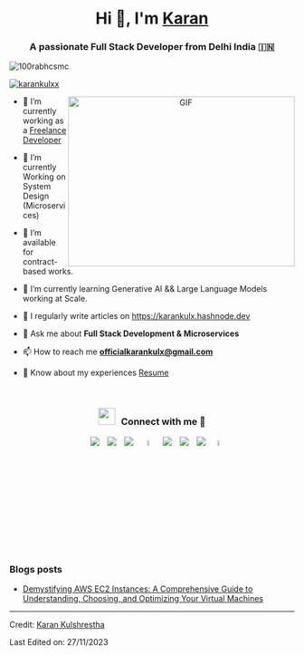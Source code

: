 <h1 align="center">Hi 👋, I'm <a href="https://100rabhcsmc.github.io/Me.io/" target="blank">
Karan</a></h1>
<h3 align="center">A passionate Full Stack Developer from Delhi India &#127470;&#127475</h3>

<p align="left"> <img src="https://komarev.com/ghpvc/?username=100rabhcsmc&label=Profile%20views&color=0e75b6&style=flat" alt="100rabhcsmc" /> </p>

<p align="left"> <a href="https://twitter.com/karankulxx" target="blank"><img src="https://img.shields.io/twitter/follow/karankulxx?logo=twitter&style=for-the-badge" alt="karankulxx" /></a> </p>

<a target="_blank" align="center">
  <img align="right" top="500" height="300" width="400" alt="GIF" src="https://media.giphy.com/media/SWoSkN6DxTszqIKEqv/giphy.gif">
</a>

- 🔭 I’m currently working as a <a href="https://linkedin.com/in/karankulshrestha" target="blank">Freelance Developer</a>

- 🌱 I’m currently Working on System Design (Microservices)

- 🤝 I’m available for contract-based works.

- 🌱 I’m currently learning Generative AI && Large Language Models working at Scale.

- 📝 I regularly write articles on https://karankulx.hashnode.dev

- 💬 Ask me about **Full Stack Development & Microservices**

- 📫 How to reach me **officialkarankulx@gmail.com**

- 📄 Know about my experiences <a href="https://drive.google.com/file/d/19Zn7f-A1NLTWcrfHLVrb2bPJ6emDVT2F/view" target="blank">Resume</a>
<br/>
<h3 align="center" > <img src="https://media.giphy.com/media/iY8CRBdQXODJSCERIr/giphy.gif" width="30" height="30" style="margin-right: 10px;">Connect with me 🤝 </h3>

<p align="center">

 <div align="center"  class="icons-social" style="margin-left: 10px;">
        <a style="margin-left: 10px;"  target="_blank" href="https://www.linkedin.com/in/karankulshrestha/">
			<img src="https://img.icons8.com/doodle/40/000000/linkedin--v2.png"></a>
        <a style="margin-left: 10px;" target="_blank" href="https://github.com/rajkulx">
		<img src="https://img.icons8.com/doodle/40/000000/github--v1.png"></a>
		<a style="margin-left: 10px;" target="_blank" href="https://stackoverflow.com/users/10243101/karankulshrestha">
				<img src="https://img.icons8.com/external-tal-revivo-color-tal-revivo/40/000000/external-stack-overflow-is-a-question-and-answer-site-for-professional-logo-color-tal-revivo.png"></a>
	   <a style="margin-left: 10px;" target="_blank" href="https://medium.com/@karankulx">
					<img src="https://img.icons8.com/?size=256&id=71j3Yu2sKtP8&format=png" width="5%" height="5%" ></a>
        <a style="margin-left: 10px;" target="_blank" href="https://instagram.com/karankulx">
			<img src="https://img.icons8.com/doodle/40/000000/instagram-new--v2.png"></a>
		<a style="margin-left: 10px;" target="_blank" href="https://twitter.com/karankulxx">
			<img src="https://img.icons8.com/doodle/1x/twitter-squared--v2.png" ></a>
		<a style="margin-left: 10px;" target="_blank" href="https://youtube.com/@karankulx?si=8xyu5LBeB5YelU5f">
				<img src="https://img.icons8.com/doodle/1x/youtube--v2.png" ></a>
		<a style="margin-left: 5px;" target="_blank" href="https://drive.google.com/file/d/19Zn7f-A1NLTWcrfHLVrb2bPJ6emDVT2F/view">
					<img src="https://img.icons8.com/?size=256&id=zEj141qHoHc8&format=png" width="5%" height="5%" ></a>
      </div>

</p>

### Blogs posts

<!-- BLOG-POST-LIST:START -->

- [Demystifying AWS EC2 Instances: A Comprehensive Guide to Understanding, Choosing, and Optimizing Your Virtual Machines](https://karankulx.hashnode.dev/demystifying-aws-ec2-instances-a-comprehensive-guide-to-understanding-choosing-and-optimizing-your-virtual-machines)
<!-- BLOG-POST-LIST:END -->

---

Credit: [Karan Kulshrestha](https://github.com/rajkulx)

Last Edited on: 27/11/2023
